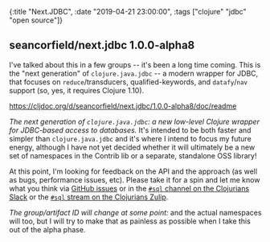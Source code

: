 {:title "Next.JDBC",
 :date "2019-04-21 23:00:00",
 :tags ["clojure" "jdbc" "open source"]}

## seancorfield/next.jdbc 1.0.0-alpha8

I've talked about this in a few groups -- it's been a long time coming. This is the "next generation" of `clojure.java.jdbc` -- a modern wrapper for JDBC, that focuses on `reduce`/transducers, qualified-keywords, and `datafy`/`nav` support (so, yes, it requires Clojure 1.10).

https://cljdoc.org/d/seancorfield/next.jdbc/1.0.0-alpha8/doc/readme

_The next generation of `clojure.java.jdbc`: a new low-level Clojure wrapper for JDBC-based access to databases._  It's intended to be both faster and simpler than `clojure.java.jdbc` and it's where I intend to focus my future energy, although I have not yet decided whether it will ultimately be a new set of namespaces in the Contrib lib or a separate, standalone OSS library!

At this point, I'm looking for feedback on the API and the approach (as well as bugs, performance issues, etc). Please take it for a spin and let me know what you think via [GitHub issues](https://github.com/seancorfield/next-jdbc/issues) or in the [`#sql` channel on the Clojurians Slack](https://clojurians.slack.com/messages/C1Q164V29/details/) or the [`#sql` stream on the Clojurians Zulip](https://clojurians.zulipchat.com/#narrow/stream/152063-sql).

_The group/artifact ID will change at some point:_ and the actual namespaces will too, but I will try to make that as painless as possible when I take this out of the alpha phase.
